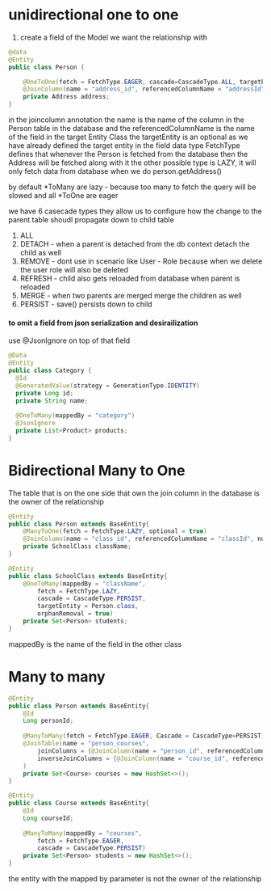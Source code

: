 # unidirectional one to one
1. create a field of the Model we want the relationship with
```java
@data
@Entity
public class Person {

	@OneToOne(fetch = FetchType.EAGER, cascade=CascadeType.ALL, targetEntity = Address.class)
	@JoinColumn(name = "address_id", referencedColumnName = "addressId", nullable = true)
	private Address address;
}
```
in the joincolumn annotation 
the name is the name of the column in the Person table in the database and the 
referencedColumnName is the name of the field in the target Entity Class
the targetEntity is an optional as we have already defined the target entity in the field data type
FetchType defines that whenever the Person is fetched from the database then the Address will be fetched along with it
the other possible type is LAZY, it will only fetch data from database when we do person.getAddress()

by default \*ToMany are lazy - because too many to fetch the query will be slowed
and all \*ToOne are eager

we have 6 casecade types they allow us to configure how the change to the parent table shoudl propagate down to child table
1. ALL
2. DETACH - when a parent is detached from the db context detach the child as well
3. REMOVE - dont use in scenario like User - Role because when we delete the user role will also be deleted
4. REFRESH - child also gets reloaded from database when parent is reloaded
5. MERGE - when two parents are merged merge the children as well
6. PERSIST - save() persists down to child
#### to omit a field from json serialization and desirailization
use @JsonIgnore on top of that field
```java
@Data  
@Entity  
public class Category {  
  @Id  
  @GeneratedValue(strategy = GenerationType.IDENTITY)  
  private Long id;  
  private String name;  
  
  @OneToMany(mappedBy = "category")  
  @JsonIgnore  
  private List<Product> products;  
}
```

# Bidirectional Many to One
The table that is on the one side that own the join column in the database is the owner of the relationship
```java
@Entity
public class Person extends BaseEntity{
	@ManyToOne(fetch = FetchType.LAZY, optional = true)
	@JoinColumn(name = "class_id", referencedColumnName = "classId", nullable = true)
	private SchoolClass className;
}

@Entity
public class SchoolClass extends BaseEntity{
	@OneToMany(mappedBy = "className", 
		fetch = FetchType.LAZY, 
		cascade = CascadeType.PERSIST, 
		targetEntity = Person.class,
		orphanRemoval = true)
	private Set<Person> students;
}
```

mappedBy is the name of the field in the other class

# Many to many
```java
@Entity
public class Person extends BaseEntity{
	@Id
	Long personId;
	
	@ManyToMany(fetch = FetchType.EAGER, Cascade = CascadeType=PERSIST)
	@JoinTable(name = "person_courses",
		joinColumns = {@JoinColumn(name = "person_id", referencedColumnName="personId")},
		inverseJoinColumns = {@JoinColumn(name = "course_id", referencedColumnName="courseId")},
	)
	private Set<Course> courses = new HashSet<>();
}

@Entity
public class Course extends BaseEntity{
	@Id
	Long courseId;
	
	@ManyToMany(mappedBy = "courses", 
		fetch = FetchType.EAGER, 
		cascade = CascadeType.PERSIST)
	private Set<Person> students = new HashSet<>();
}
```
the entity with the mapped by parameter is not the owner of the relationship